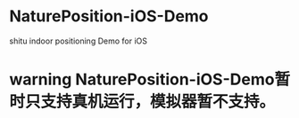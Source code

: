 # NaturePosition-iOS-Demo
shitu indoor positioning Demo for iOS
# warning NaturePosition-iOS-Demo暂时只支持真机运行，模拟器暂不支持。
